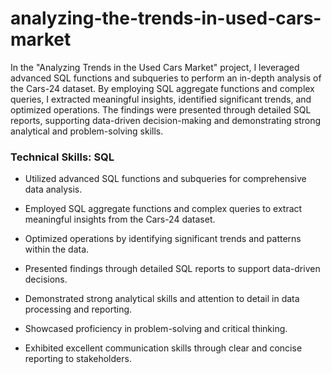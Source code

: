 # analyzing-the-trends-in-used-cars-market
In the "Analyzing Trends in the Used Cars Market" project, I leveraged advanced SQL functions and subqueries to perform an in-depth analysis of the Cars-24 dataset. By employing SQL aggregate functions and complex queries, I extracted meaningful insights, identified significant trends, and optimized operations. The findings were presented through detailed SQL reports, supporting data-driven decision-making and demonstrating strong analytical and problem-solving skills.

### Technical Skills: SQL

* Utilized advanced SQL functions and subqueries for comprehensive data analysis.

* Employed SQL aggregate functions and complex queries to extract meaningful insights from the Cars-24 dataset.

* Optimized operations by identifying significant trends and patterns within the data.

* Presented findings through detailed SQL reports to support data-driven decisions.

* Demonstrated strong analytical skills and attention to detail in data processing and reporting.

* Showcased proficiency in problem-solving and critical thinking.

* Exhibited excellent communication skills through clear and concise reporting to stakeholders.
